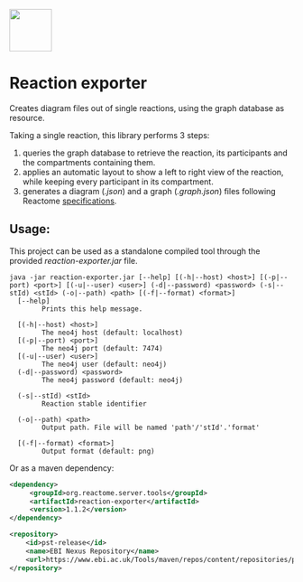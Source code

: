 [<img src=https://user-images.githubusercontent.com/6883670/31999264-976dfb86-b98a-11e7-9432-0316345a72ea.png height=75 />](https://reactome.org)

# Reaction exporter
Creates diagram files out of single reactions, using the graph database as resource.

Taking a single reaction, this library performs 3 steps:
1. queries the graph database to retrieve the reaction, its participants and the compartments containing them.
2. applies an automatic layout to show a left to right view of the reaction, while keeping every participant in its compartment.
3. generates a diagram (_.json_) and a graph (_.graph.json_) files following Reactome [specifications](https://reactome.org/dev/diagram/pathway-diagram-specs).

## Usage:
This project can be used as a standalone compiled tool through the provided _reaction-exporter.jar_ file.
```
java -jar reaction-exporter.jar [--help] [(-h|--host) <host>] [(-p|--port) <port>] [(-u|--user) <user>] (-d|--password) <password> (-s|--stId) <stId> (-o|--path) <path> [(-f|--format) <format>]
  [--help]
        Prints this help message.

  [(-h|--host) <host>]
        The neo4j host (default: localhost)
  [(-p|--port) <port>]
        The neo4j port (default: 7474)
  [(-u|--user) <user>]
        The neo4j user (default: neo4j)
  (-d|--password) <password>
        The neo4j password (default: neo4j)

  (-s|--stId) <stId>
        Reaction stable identifier

  (-o|--path) <path>
        Output path. File will be named 'path'/'stId'.'format'

  [(-f|--format) <format>]
        Output format (default: png)
```

Or as a maven dependency:

```xml
<dependency>
     <groupId>org.reactome.server.tools</groupId>
     <artifactId>reaction-exporter</artifactId>
     <version>1.1.2</version>
</dependency>
```
```xml
<repository>
    <id>pst-release</id>
    <name>EBI Nexus Repository</name>
    <url>https://www.ebi.ac.uk/Tools/maven/repos/content/repositories/pst-release</url>
</repository>
```
